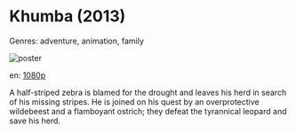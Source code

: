 # Khumba (2013)

Genres: adventure, animation, family

![poster](http://image.tmdb.org/t/p/w500/47L9VufChwKF4K6VXeBr6IMWODm.jpg)

en:
  [1080p](magnet:?xt=urn:btih:43A0F9BE006DD16EEDE4A01F95DAB5E0D75F70F9&tr=udp://glotorrents.pw:6969/announce&tr=udp://tracker.opentrackr.org:1337/announce&tr=udp://torrent.gresille.org:80/announce&tr=udp://tracker.openbittorrent.com:80&tr=udp://tracker.coppersurfer.tk:6969&tr=udp://tracker.leechers-paradise.org:6969&tr=udp://p4p.arenabg.ch:1337&tr=udp://tracker.internetwarriors.net:1337)
  


A half-striped zebra is blamed for the drought and leaves his herd in search of his missing stripes. He is joined on his quest by an overprotective wildebeest and a flamboyant ostrich; they defeat the tyrannical leopard and save his herd.